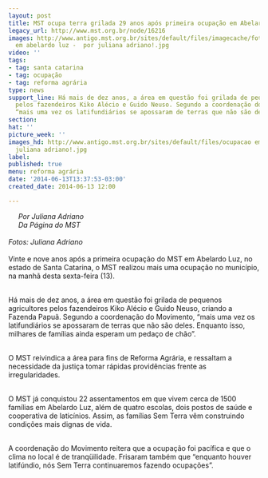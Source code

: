 ```yaml
---
layout: post
title: MST ocupa terra grilada 29 anos após primeira ocupação em Abelardo Luz
legacy_url: http://www.mst.org.br/node/16216
images: http://www.antigo.mst.org.br/sites/default/files/imagecache/foto_destaque/ocupacao
  em abelardo luz -  por juliana adriano!.jpg
video: ''
tags:
- tag: santa catarina
- tag: ocupação
- tag: reforma agrária
type: news
support_line: Há mais de dez anos, a área em questão foi grilada de pequenos agricultores
  pelos fazendeiros Kiko Alécio e Guido Neuso. Segundo a coordenação do Movimento,
  “mais uma vez os latifundiários se apossaram de terras que não são deles".
section: 
hat: ''
picture_week: ''
images_hd: http://www.antigo.mst.org.br/sites/default/files/ocupacao em abelardo luz -  por
  juliana adriano!.jpg
label: 
published: true
menu: reforma agrária
date: '2014-06-13T13:37:53-03:00'
created_date: 2014-06-13 12:00

---
```

<p><em><img style="margin: 10px; float: left;" src="http://www.antigo.mst.org.br/sites/default/files/ocupacao%20em%20abelardo%20luz%20-%20sc%20por%20juliana%20adriano%20%282%29.jpg" alt=""></em></p><p><em>Por Juliana Adriano<br>Da Página do MST<br></em><br><em>Fotos:</em>&nbsp;<em>Juliana Adriano<br></em><br>Vinte e nove anos após a primeira ocupação do MST em Abelardo Luz, no estado de Santa Catarina, o MST realizou mais uma ocupação no município, na manhã desta sexta-feira (13).</p><p><br>Há mais de dez anos, a área em questão foi grilada de pequenos agricultores pelos fazendeiros Kiko Alécio e Guido Neuso, criando a Fazenda Papuã. Segundo a coordenação do Movimento, “mais uma vez os latifundiários se apossaram de terras que não são deles. Enquanto isso, milhares de famílias ainda esperam um pedaço de chão”.&nbsp;</p><p><br>O MST reivindica a área para fins de Reforma Agrária, e ressaltam a necessidade da justiça tomar rápidas providências frente as irregularidades.</p><p><br>O MST já conquistou 22 assentamentos em que vivem cerca de 1500 famílias em Abelardo Luz, além de quatro escolas, dois postos de saúde e cooperativa de laticínios. Assim, as famílias Sem Terra vêm construindo condições mais dignas de vida.</p><p><br>A coordenação do Movimento reitera que a ocupação foi pacífica e que o clima no local é de tranqüilidade. Frisaram também que “enquanto houver latifúndio, nós Sem Terra continuaremos fazendo ocupações”.</p><div>&nbsp;<img style="margin: 10px;" src="http://www.antigo.mst.org.br/sites/default/files/ocupacao%20em%20abelardo%20luz%20-%20%20por%20juliana%20adriano.jpg" alt=""></div>
